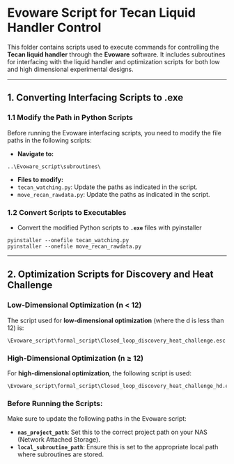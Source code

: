 # **Evoware Script for Tecan Liquid Handler Control**

This folder contains scripts used to execute commands for controlling the **Tecan liquid handler** through the **Evoware** software. It includes subroutines for interfacing with the liquid handler and optimization scripts for both low and high dimensional experimental designs.

---

## **1. Converting Interfacing Scripts to .exe**

### 1.1 Modify the Path in Python Scripts
Before running the Evoware interfacing scripts, you need to modify the file paths in the following scripts:

- **Navigate to:**
```
..\Evoware_script\subroutines\
```
- **Files to modify:**
- `tecan_watching.py`: Update the paths as indicated in the script.
- `move_recan_rawdata.py`: Update the paths as indicated in the script.

### 1.2 Convert Scripts to Executables

- Convert the modified Python scripts to **`.exe`** files with pyinstaller
```
pyinstaller --onefile tecan_watching.py
pyinstaller --onefile move_recan_rawdata.py
```

---

## **2. Optimization Scripts for Discovery and Heat Challenge**

### **Low-Dimensional Optimization (n < 12)**

The script used for **low-dimensional optimization** (where the d is less than 12) is:

    \Evoware_script\formal_script\Closed_loop_discovery_heat_challenge.esc

### **High-Dimensional Optimization (n ≥ 12)**

For **high-dimensional optimization**, the following script is used:

    \Evoware_script\formal_script\Closed_loop_discovery_heat_challenge_hd.esc


### **Before Running the Scripts:**

Make sure to update the following paths in the Evoware script:
- **`nas_project_path`**: Set this to the correct project path on your NAS (Network Attached Storage).
- **`local_subroutine_path`**: Ensure this is set to the appropriate local path where subroutines are stored.



